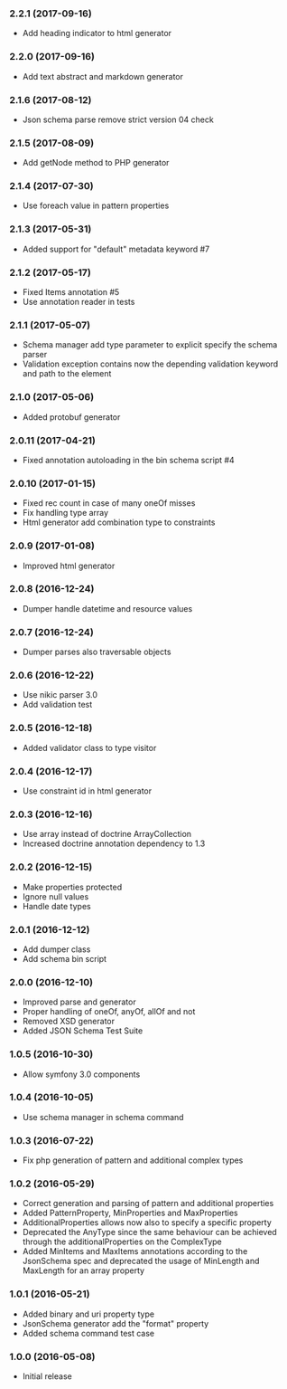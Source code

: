 
### 2.2.1 (2017-09-16)

* Add heading indicator to html generator

### 2.2.0 (2017-09-16)

* Add text abstract and markdown generator

### 2.1.6 (2017-08-12)

* Json schema parse remove strict version 04 check

### 2.1.5 (2017-08-09)

* Add getNode method to PHP generator

### 2.1.4 (2017-07-30)

* Use foreach value in pattern properties

### 2.1.3 (2017-05-31)

* Added support for "default" metadata keyword #7

### 2.1.2 (2017-05-17)

* Fixed Items annotation #5
* Use annotation reader in tests

### 2.1.1 (2017-05-07)

* Schema manager add type parameter to explicit specify the schema parser 
* Validation exception contains now the depending validation keyword and path to
  the element

### 2.1.0 (2017-05-06)

* Added protobuf generator

### 2.0.11 (2017-04-21)

* Fixed annotation autoloading in the bin schema script #4

### 2.0.10 (2017-01-15)

* Fixed rec count in case of many oneOf misses
* Fix handling type array
* Html generator add combination type to constraints

### 2.0.9 (2017-01-08)

* Improved html generator

### 2.0.8 (2016-12-24)

* Dumper handle datetime and resource values

### 2.0.7 (2016-12-24)

* Dumper parses also traversable objects

### 2.0.6 (2016-12-22)

* Use nikic parser 3.0
* Add validation test

### 2.0.5 (2016-12-18)

* Added validator class to type visitor

### 2.0.4 (2016-12-17)

* Use constraint id in html generator

### 2.0.3 (2016-12-16)

* Use array instead of doctrine ArrayCollection
* Increased doctrine annotation dependency to 1.3

### 2.0.2 (2016-12-15)

* Make properties protected
* Ignore null values
* Handle date types

### 2.0.1 (2016-12-12)

* Add dumper class
* Add schema bin script

### 2.0.0 (2016-12-10)

* Improved parse and generator
* Proper handling of oneOf, anyOf, allOf and not
* Removed XSD generator
* Added JSON Schema Test Suite

### 1.0.5 (2016-10-30)

* Allow symfony 3.0 components

### 1.0.4 (2016-10-05)

* Use schema manager in schema command

### 1.0.3 (2016-07-22)

* Fix php generation of pattern and additional complex types

### 1.0.2 (2016-05-29)

* Correct generation and parsing of pattern and additional properties
* Added PatternProperty, MinProperties and MaxProperties
* AdditionalProperties allows now also to specify a specific property
* Deprecated the AnyType since the same behaviour can be achieved through the
  additionalProperties on the ComplexType
* Added MinItems and MaxItems annotations according to the JsonSchema spec and
  deprecated the usage of MinLength and MaxLength for an array property

### 1.0.1 (2016-05-21)

* Added binary and uri property type
* JsonSchema generator add the "format" property
* Added schema command test case

### 1.0.0 (2016-05-08)

* Initial release
